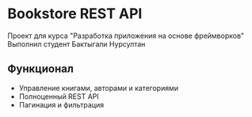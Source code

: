 # Bookstore REST API
Проект для курса "Разработка приложения на основе фреймворков"
Выполнил студент Бактыгали Нурсултан

## Функционал
- Управление книгами, авторами и категориями
- Полноценный REST API
- Пагинация и фильтрация
